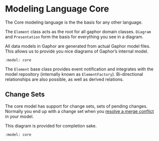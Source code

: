 # Modeling Language Core

The Core modeling language is the the basis for any other language.

The `Element` class acts as the root for all gaphor domain classes.
`Diagram` and `Presentation` form the basis for everything you see
in a diagram.

All data models in Gaphor are generated from actual Gaphor model files.
This allows us to provide you nice diagrams of Gaphor’s internal model.

```{diagram} core
:model: core
```

The `Element` base class provides event notification and integrates
with the model repository (internally known as `ElementFactory`).
Bi-directional relationships are also possible, as well as derived
relations.

## Change Sets

The core model has support for change sets, sets of pending changes.
Normally you end up with a change set when you
[resolve a merge conflict](../merge_conflicts) in your model.

This diagram is provided for completion sake.

```{diagram} change sets
:model: core
```
